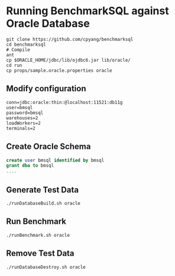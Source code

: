 # Running BenchmarkSQL against Oracle Database
``` shell
git clone https://github.com/cpyang/benchmarksql
cd benchmarksql
# Compile
ant
cp $ORACLE_HOME/jdbc/lib/ojdbc6.jar lib/oracle/
cd run
cp props/sample.oracle.properties oracle
```

## Modify configuration 
``` text
conn=jdbc:oracle:thin:@localhost:11521:db11g
user=bmsql
password=bmsql
warehouses=2
loadWorkers=2
terminals=2
```

## Create Oracle Schema
``` SQL
create user bmsql identified by bmsql
grant dba to bmsql
....
```

## Generate Test Data
``` shell
./runDatabaseBuild.sh oracle
```
## Run Benchmark
``` shell
./runBenchmark.sh oracle
```
## Remove Test Data
``` shell
./runDatabaseDestroy.sh oracle
```
